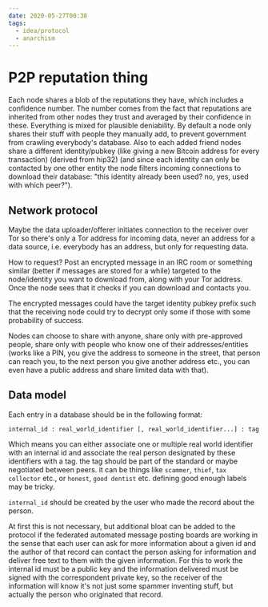 ```yaml
---
date: 2020-05-27T00:38
tags:
  - idea/protocol
  - anarchism
---
```


# P2P reputation thing

Each node shares a blob of the reputations they have, which includes a confidence number. The number comes from the fact that reputations are inherited from other nodes they trust and averaged by their confidence in these. Everything is mixed for plausible deniability. By default a node only shares their stuff with people they manually add, to prevent government from crawling everybody's database. Also to each added friend nodes share a different identity/pubkey (like giving a new Bitcoin address for every transaction) (derived from hip32) (and since each identity can only be contacted by one other entity the node filters incoming connections to download their database: "this identity already been used? no, yes, used with which peer?").

## Network protocol

Maybe the data uploader/offerer initiates connection to the receiver over Tor so there's only a Tor address for incoming data, never an address for a data source, i.e. everybody has an address, but only for requesting data.

How to request? Post an encrypted message in an IRC room or something similar (better if messages are stored for a while) targeted to the node/identity you want to download from, along with your Tor address. Once the node sees that it checks if you can download and contacts you.

The encrypted messages could have the target identity pubkey prefix such that the receiving node could try to decrypt only some if those with some probability of success.

Nodes can choose to share with anyone, share only with pre-approved people, share only with people who know one of their addresses/entities (works like a PIN, you give the address to someone in the street, that person can reach you, to the next person you give another address etc., you can even have a public address and share limited data with that).

## Data model

Each entry in a database should be in the following format:

```
internal_id : real_world_identifier [, real_world_identifier...] : tag
```

Which means you can either associate one or multiple real world identifier with an internal id and associate the real person designated by these identifiers with a tag. the tag should be part of the standard or maybe negotiated between peers. it can be things like `scammer`, `thief`, `tax collector` etc., or `honest`, `good dentist` etc. defining good enough labels may be tricky.

`internal_id` should be created by the user who made the record about the person.

At first this is not necessary, but additional bloat can be added to the protocol if the federated automated message posting boards are working in the sense that each user can ask for more information about a given id and the author of that record can contact the person asking for information and deliver free text to them with the given information. For this to work the internal id must be a public key and the information delivered must be signed with the correspondent private key, so the receiver of the information will know it's not just some spammer inventing stuff, but actually the person who originated that record.

